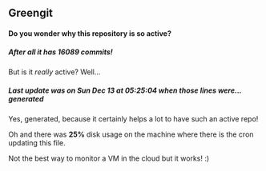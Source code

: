 ## Greengit

#### Do you wonder why this repository is so active?

##### After all it has 16089 commits!

But is it *really* active? Well...

##### Last update was on Sun Dec 13 at 05:25:04 when those lines were... generated

Yes, generated, because it certainly helps a lot to have such an active repo!

Oh and there was **25%** disk usage on the machine
where there is the cron updating this file.

Not the best way to monitor a VM in the cloud but it works! :)
